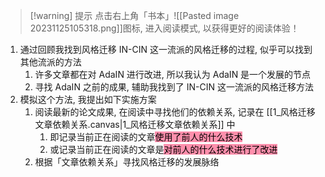 
>[!warning] 提示
>点击右上角「书本」![[Pasted image 20231125105318.png]]图标, 进入阅读模式, 以获得更好的阅读体验！

1. 通过回顾我找到风格迁移 IN-CIN 这一流派的风格迁移的过程, 似乎可以找到其他流派的方法
	1. 许多文章都在对 AdaIN 进行改进, 所以我认为 AdaIN 是一个发展的节点
	2. 寻找 AdaIN 之前的成果, 辅助我找到了 IN-CIN 这一流派的风格迁移方法
2. 模拟这个方法, 我提出如下实施方案
	1. 阅读最新的论文成果, 在阅读中寻找他们的依赖关系, 记录在 [[1_风格迁移文章依赖关系.canvas|1_风格迁移文章依赖关系]] 中
		1. 即记录当前正在阅读的文章<mark style="background: #FF5582A6;">使用了前人的什么技术</mark>
		2. 或记录当前正在阅读的文章是<mark style="background: #FF5582A6;">对前人的什么技术进行了改进</mark>
	2. 根据「文章依赖关系」寻找风格迁移的发展脉络